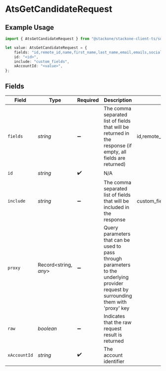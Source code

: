 # AtsGetCandidateRequest

## Example Usage

```typescript
import { AtsGetCandidateRequest } from "@stackone/stackone-client-ts/sdk/models/operations";

let value: AtsGetCandidateRequest = {
    fields: "id,remote_id,name,first_name,last_name,email,emails,social_links,phone,phone_numbers,company,title,application_ids,remote_application_ids,hired_at,custom_fields,created_at,updated_at",
    id: "<id>",
    include: "custom_fields",
    xAccountId: "<value>",
};
```

## Fields

| Field                                                                                                                                                                                  | Type                                                                                                                                                                                   | Required                                                                                                                                                                               | Description                                                                                                                                                                            | Example                                                                                                                                                                                |
| -------------------------------------------------------------------------------------------------------------------------------------------------------------------------------------- | -------------------------------------------------------------------------------------------------------------------------------------------------------------------------------------- | -------------------------------------------------------------------------------------------------------------------------------------------------------------------------------------- | -------------------------------------------------------------------------------------------------------------------------------------------------------------------------------------- | -------------------------------------------------------------------------------------------------------------------------------------------------------------------------------------- |
| `fields`                                                                                                                                                                               | *string*                                                                                                                                                                               | :heavy_minus_sign:                                                                                                                                                                     | The comma separated list of fields that will be returned in the response (if empty, all fields are returned)                                                                           | id,remote_id,name,first_name,last_name,email,emails,social_links,phone,phone_numbers,company,title,application_ids,remote_application_ids,hired_at,custom_fields,created_at,updated_at |
| `id`                                                                                                                                                                                   | *string*                                                                                                                                                                               | :heavy_check_mark:                                                                                                                                                                     | N/A                                                                                                                                                                                    |                                                                                                                                                                                        |
| `include`                                                                                                                                                                              | *string*                                                                                                                                                                               | :heavy_minus_sign:                                                                                                                                                                     | The comma separated list of fields that will be included in the response                                                                                                               | custom_fields                                                                                                                                                                          |
| `proxy`                                                                                                                                                                                | Record<string, *any*>                                                                                                                                                                  | :heavy_minus_sign:                                                                                                                                                                     | Query parameters that can be used to pass through parameters to the underlying provider request by surrounding them with 'proxy' key                                                   |                                                                                                                                                                                        |
| `raw`                                                                                                                                                                                  | *boolean*                                                                                                                                                                              | :heavy_minus_sign:                                                                                                                                                                     | Indicates that the raw request result is returned                                                                                                                                      |                                                                                                                                                                                        |
| `xAccountId`                                                                                                                                                                           | *string*                                                                                                                                                                               | :heavy_check_mark:                                                                                                                                                                     | The account identifier                                                                                                                                                                 |                                                                                                                                                                                        |